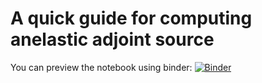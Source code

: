 # A quick guide for computing anelastic adjoint source

You can preview the notebook using binder:
[![Binder](https://mybinder.org/badge_logo.svg)](https://mybinder.org/v2/gh/rdno/anelastic_adjoint_source/HEAD)
